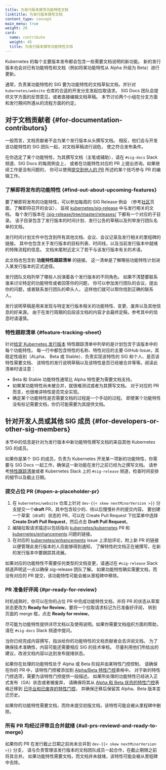 ```yaml
---
title: 为发行版本撰写功能特性文档
linktitle: 为发行版本撰写文档
content_type: concept
main_menu: true
weight: 20
card:
  name: contribute
  weight: 45
  title: 为发行版本撰写功能特性文档 
---
```



Kubernetes 的每个主要版本发布都会包含一些需要文档说明的新功能。
新的发行版本也会对已有功能特性和文档（例如将某功能特性从 Alpha 升级为
Beta）进行更新。

通常，负责某功能特性的 SIG 要为功能特性的文档草拟文档，并针对 `kubernetes/website`
仓库的合适的开发分支发起拉取请求。
SIG Docs 团队会提供文字方面的反馈意见，或者直接编辑文档草稿。
本节讨论两个小组在分支方面和发行期间所遵从的流程方面的约定。

## 对于文档贡献者   {#for-documentation-contributors}

一般而言，文档贡献者不会为某个发行版本从头撰写文档。
相反，他们会与开发该功能特性的 SIG 团队一起，对文档草稿进行润色，
使之符合发布条件。

在你选定了某个功能特性，为其撰写文档（主笔或辅助），请在 `#sig-docs` Slack 频道、SIG Docs 的每周例会上，
或者在功能特性对应的 PR 上提出咨询。如果继续工作是没有问题的，
你可以使用[提交到他人的 PR](/zh-cn/docs/contribute/review/for-approvers/#commit-into-another-person-s-pr)
所述的某个技巧参与 PR 的编辑工作。

### 了解即将发布的功能特性   {#find-out-about-upcoming-features}

要了解即将发布的功能特性，可以参加每周的 SIG Release 例会
（参考[社区](/zh-cn/community/)页面，了解即将召开的会议），
监视 [kubernetes/sig-release](https://github.com/kubernetes/sig-release/)
中与发行相关的文档。
每个发行版本在
[/sig-release/tree/master/releases/](https://github.com/kubernetes/sig-release/tree/master/releases)
下都有一个对应的子目录。
该子目录包含了发行版本的时间计划、发行公告的草稿以及列举发行团队名单的文档。

发行时间计划文件中包含到所有其他文档、会议、会议记录及发行相关的里程碑的链接。
其中也包含关于发行版本的目标列表、时间线，以及当前发行版本中就绪的特殊流程的信息。
文档末尾附近定义了若干与该发行版本有关的术语。

此文档也包含到 **功能特性跟踪清单** 的链接。
这一清单是了解哪些功能特性计划进入某发行版本的正式途径。

发行团队文档列举了哪些人扮演着各个发行版本的不同角色。
如果不清楚要联系谁来讨论特定的功能特性或者回答你的问题，
你可以参加发行团队的会议，提出你的问题，或者联系发行团队的牵头人，
这样他们就可以帮你找到正确的联系人。

发行说明草稿是用来发现与特定发行版本相关的功能特性、变更、废弃以及其他信息的好来源。
由于在发行周期的后段该文档的内容才会最终定稿，参考其中的信息时请谨慎。

### 特性跟踪清单 {#feature-tracking-sheet}

针对[给定 Kubernetes 发行版本](https://github.com/kubernetes/sig-release/tree/master/releases)
特性跟踪清单中列举的是计划包含于该版本中的每个功能特性。
每一行中都包含特性的名称、特性对应的主要 GitHub Issue，其稳定性级别（ALpha、
Beta 或 Stable）、负责实现该特性的 SIG 和个人、是否该特性需要文档、
该特性的发行说明草稿以及该特性是否已经被合并等等。阅读此清单时请注意：

- Beta 和 Stable 功能特性通常比 Alpha 特性更为需要文档支持。
- 如果某功能特性尚未被合并，就很难测试或者为其撰写文档。
  对于对应的 PR 而言，也很难讲特性是否完全实现。
- 确定某个功能特性是否需要文档的过程是一个手动的过程。
  即使某个功能特性没有标记需要文档，你仍可能需要为其提供文档。

## 针对开发人员或其他 SIG 成员   {#for-developers-or-other-sig-members}

本节中的信息是针对为发行版本中新功能特性撰写文档的来自其他 Kubernetes SIG 的成员。

如果你是某个 SIG 的成员，负责为 Kubernetes 开发某一项新的功能特性，你需要与
SIG Docs 一起工作，确保这一新功能在发行之前已经为之撰写文档。
请参考[特性跟踪清单](https://github.com/kubernetes/sig-release/tree/master/releases)或者
Kubernetes Slack 上的 `#sig-release` 频道，检查时间安排的细节以及截止日期。

### 提交占位 PR {#open-a-placeholder-pr}

1. 在 `kubernetes/website` 仓库上针对 `dev-{{< skew nextMinorVersion >}}`
   分支提交一个**draft** PR，其中包含较少的、待以后慢慢补齐的提交内容。
   要创建一个草案（draft）状态的 PR，可以在 Create Pull Request 下拉菜单中选择
   **Create Draft Pull Request**，然后点击 **Draft Pull Request**。
1. 编辑拉取请求描述以包括指向 [kubernetes/kubernetes](https://github.com/kubernetes/kubernetes) PR
   和 [kubernetes/enhancements](https://github.com/kubernetes/enhancements) 问题的链接。  
1. 在对应的 [kubernetes/enhancements](https://github.com/kubernetes/enhancements)
   issue 上添加评论，附上新 PR 的链接以便管理此发行版本的人员能够得到通知，
   了解特性的文档正在被撰写，在新的发行版本中要跟踪其进展。

如果对应的功能特性不需要任何类型的文档变更，请通过在 `#sig-release` Slack
频道声明这一点以确保 sig-release 团队了解。
如果功能特性确实需要文档，而没有对应的 PR
提交，该功能特性可能会被从里程碑中移除。

### PR 准备好评阅  {#pr-ready-for-review}

时机成熟时，你可以在你的占位 PR 中完成功能特性文档，并将 PR 的状态从草案状态更改为
**Ready for Review**。要将一个拉取请求标记为已准备好评阅，
转到页面的 merge 框，点击 **Ready for review**。

尽可能为功能特性提供详尽文档以及使用说明。如果你需要文档组织方面的帮助，
请在 `#sig-docs` Slack 频道中提问。

当你已经完成内容撰写，指派给你的功能特性的文档贡献者会去评阅文档。
为了确保技术准确性，内容可能还需要相应 SIG 的技术审核。
尽量利用他们所给出的建议，改进文档内容以达到发布就绪状态。

如果你在处理的功能特性处于 Alpha 或 Beta 阶段并由某特性门控控制，
请确保在你的 PR 中，该特性门控被添加到
[Alpha/Beta 特性门控](/zh-cn/docs/reference/command-line-tools-reference/feature-gates/#feature-gates-for-alpha-or-beta-features)表格中。
对于新的特性门控选项，需要为该特性门控提供一段描述。
如果所处理的功能特性已经进入正式发布（GA）状态或者被废弃，
请确保将其从
[Alpha 和 Beta 状态的特性门控](/zh-cn/docs/reference/command-line-tools-reference/feature-gates/#feature-gates-for-alpha-or-beta-features)表格迁移到
[已毕业和已废弃的特性门控](/zh-cn/docs/reference/command-line-tools-reference/feature-gates-removed/#feature-gates-that-are-removed)，
并确保迁移后保留其 Alpha、Beta 版本变迁历史。

如果你的功能特性需要文档，而你未提交初版文档，该特性可能会被从里程碑中删除。

### 所有 PR 均经过评审且合并就绪   {#all-prs-reviewd-and-ready-to-merge}

如果你的 PR 在发行截止日期之前尚未合并到 `dev-{{< skew nextMinorVersion >}}` 分支，
请与负责管理该发行版本的文档团队成员一起合作，在截止期限之前将其合并。
如果功能特性需要文档，而文档并未就绪，该特性可能会被从里程碑中去除。

